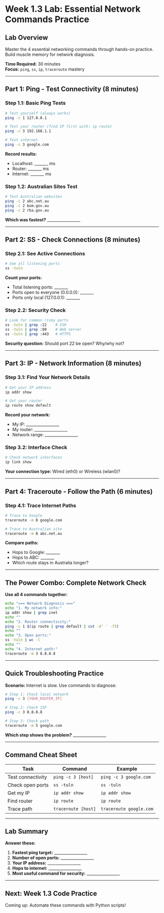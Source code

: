 # Week 1.3 Lab: Essential Network Commands Practice

## Lab Overview
Master the 4 essential networking commands through hands-on practice. Build muscle memory for network diagnosis.

**Time Required:** 30 minutes  
**Focus:** `ping`, `ss`, `ip`, `traceroute` mastery

---

## Part 1: Ping - Test Connectivity (8 minutes)

### Step 1.1: Basic Ping Tests

```bash
# Test yourself (always works)
ping -c 1 127.0.0.1

# Test your router (find IP first with: ip route)
ping -c 3 192.168.1.1

# Test internet
ping -c 3 google.com
```

**Record results:**
- Localhost: _______ ms
- Router: _______ ms  
- Internet: _______ ms

### Step 1.2: Australian Sites Test

```bash
# Test Australian websites
ping -c 2 abc.net.au
ping -c 2 bom.gov.au
ping -c 2 rba.gov.au
```

**Which was fastest?** _________________

---

## Part 2: SS - Check Connections (8 minutes)

### Step 2.1: See Active Connections

```bash
# See all listening ports
ss -tuln
```

**Count your ports:**
- Total listening ports: _______
- Ports open to everyone (0.0.0.0): _______
- Ports only local (127.0.0.1): _______

### Step 2.2: Security Check

```bash
# Look for common risky ports
ss -tuln | grep :22    # SSH
ss -tuln | grep :80    # Web server
ss -tuln | grep :443   # HTTPS
```

**Security question:** Should port 22 be open? Why/why not?

---

## Part 3: IP - Network Information (8 minutes)

### Step 3.1: Find Your Network Details

```bash
# Get your IP address
ip addr show

# Get your router
ip route show default
```

**Record your network:**
- My IP: _________________
- My router: _________________
- Network range: _________________

### Step 3.2: Interface Check

```bash
# Check network interfaces
ip link show
```

**Your connection type:** Wired (eth0) or Wireless (wlan0)?

---

## Part 4: Traceroute - Follow the Path (6 minutes)

### Step 4.1: Trace Internet Paths

```bash
# Trace to Google
traceroute -m 8 google.com

# Trace to Australian site
traceroute -m 8 abc.net.au
```

**Compare paths:**
- Hops to Google: _______
- Hops to ABC: _______
- Which route stays in Australia longer?

---

## The Power Combo: Complete Network Check

**Use all 4 commands together:**

```bash
echo "=== Network Diagnosis ==="
echo "1. My network info:"
ip addr show | grep inet
echo ""
echo "2. Router connectivity:"
ping -c 1 $(ip route | grep default | cut -d' ' -f3)
echo ""
echo "3. Open ports:"
ss -tuln | wc -l
echo ""
echo "4. Internet path:"
traceroute -m 3 8.8.8.8
```

---

## Quick Troubleshooting Practice

**Scenario:** Internet is slow. Use commands to diagnose:

```bash
# Step 1: Check local network
ping -c 3 [YOUR_ROUTER_IP]

# Step 2: Check ISP
ping -c 3 8.8.8.8

# Step 3: Check path
traceroute -m 5 google.com
```

**Which step shows the problem?** _________________

---

## Command Cheat Sheet

| Task | Command | Example |
|------|---------|---------|
| Test connectivity | `ping -c 3 [host]` | `ping -c 3 google.com` |
| Check open ports | `ss -tuln` | `ss -tuln` |
| Get my IP | `ip addr show` | `ip addr show` |
| Find router | `ip route` | `ip route` |
| Trace path | `traceroute [host]` | `traceroute google.com` |

---

## Lab Summary

**Answer these:**

1. **Fastest ping target:** _________________
2. **Number of open ports:** _________________
3. **Your IP address:** _________________
4. **Hops to internet:** _________________
5. **Most useful command for security:** _________________

---

## Next: Week 1.3 Code Practice

Coming up: Automate these commands with Python scripts!